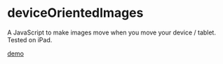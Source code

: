 deviceOrientedImages
====================

A JavaScript to make images move when you move your device / tablet. Tested on iPad.

<a href="http://www.woudziel.nl/githubdemo/deviceOrientedImages/">demo</a>
